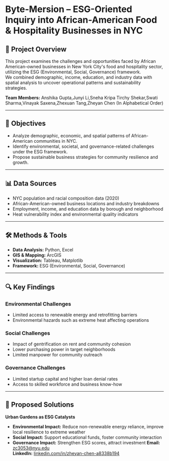 
# Byte-Mersion – ESG-Oriented Inquiry into African-American Food & Hospitality Businesses in NYC

## 📌 Project Overview
This project examines the challenges and opportunities faced by African American-owned businesses in New York City's food and hospitality sector, utilizing the ESG (Environmental, Social, Governance) framework.  
We combined demographic, income, education, and industry data with spatial analysis to uncover operational patterns and sustainability strategies.

**Team Members:** Anshika Gupta,Junyi Li,Sneha Kripa Tirchy Shekar,Swati Sharma,Vinayak Saxena,Zhexuan Tang,Zheyan Chen (In Alphabetical Order)

---

## 🎯 Objectives
- Analyze demographic, economic, and spatial patterns of African-American communities in NYC.
- Identify environmental, societal, and governance-related challenges under the ESG framework.
- Propose sustainable business strategies for community resilience and growth.

---

## 📊 Data Sources
- NYC population and racial composition data (2020)
- African-American-owned business locations and industry breakdowns
- Employment, income, and education data by borough and neighborhood
- Heat vulnerability index and environmental quality indicators

---

## 🛠 Methods & Tools
- **Data Analysis:** Python, Excel
- **GIS & Mapping:** ArcGIS
- **Visualization:** Tableau, Matplotlib
- **Framework:** ESG (Environmental, Social, Governance)

---

## 🔍 Key Findings
### Environmental Challenges
- Limited access to renewable energy and retrofitting barriers
- Environmental hazards such as extreme heat affecting operations

### Social Challenges
- Impact of gentrification on rent and community cohesion
- Lower purchasing power in target neighborhoods
- Limited manpower for community outreach

### Governance Challenges
- Limited startup capital and higher loan denial rates
- Access to skilled workforce and business know-how

---

## 🌱 Proposed Solutions
**Urban Gardens as ESG Catalysts**
- **Environmental Impact:** Reduce non-renewable energy reliance, improve local resilience to extreme weather
- **Social Impact:** Support educational funds, foster community interaction
- **Governance Impact:** Strengthen ESG scores, attract investment
**Email:** zc3053@nyu.edu  
**LinkedIn:** [linkedin.com/in/zheyan-chen-a8338b194](https://linkedin.com/in/zheyan-chen-a8338b194)

